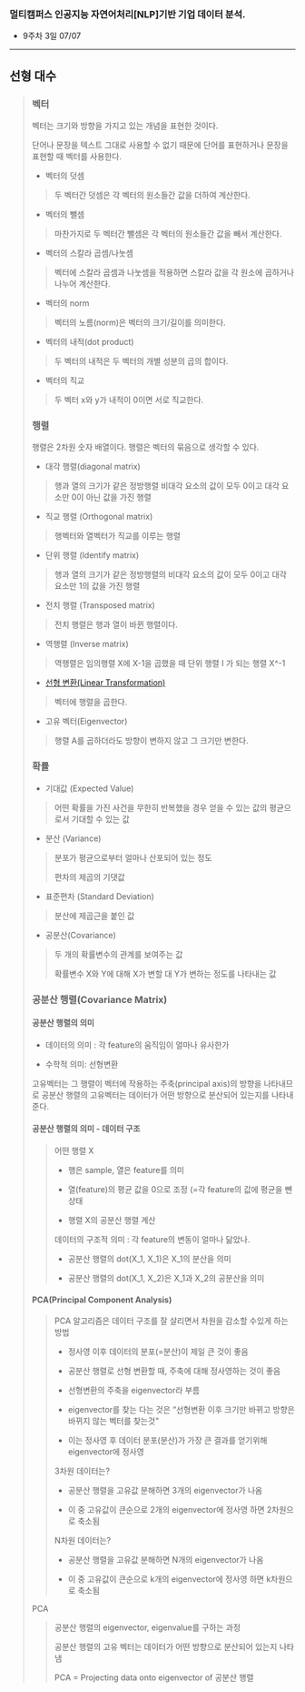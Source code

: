### 멀티캠퍼스 인공지능 자연어처리[NLP]기반 기업 데이터 분석.
- 9주차 3일 07/07
---
## 선형 대수
> ### 벡터
> 
> 벡터는 크기와 방향을 가지고 있는 개념을 표현한 것이다.
> 
> 단어나 문장을 텍스트 그대로 사용할 수 없기 때문에 단어를 표현하거나 문장을 표현할 때 벡터를 사용한다.
> 
> - 벡터의 덧셈
>> 두 벡터간 덧셈은 각 벡터의 원소들간 값을 더하여 계산한다.
>
> - 벡터의 뺄셈
>> 마찬가지로 두 벡터간 뺄셈은 각 벡터의 원소들간 값을 빼서 계산한다.
>
> - 벡터의 스칼라 곱셈/나눗셈
>> 벡터에 스칼라 곱셈과 나눗셈을 적용하면 스칼라 값을 각 원소에 곱하거나 나누어 계산한다.
>
> - 벡터의 norm
>> 벡터의 노름(norm)은 벡터의 크기/길이를 의미한다.
>
> - 벡터의 내적(dot product)
>> 두 벡터의 내적은 두 벡터의 개별 성분의 곱의 합이다.
>
> - 벡터의 직교
>> 두 벡터 x와 y가 내적이 0이면 서로 직교한다.
>
> ### 행렬
> 
> 행렬은 2차원 숫자 배열이다. 행렬은 벡터의 묶음으로 생각할 수 있다.
> 
> - 대각 행렬(diagonal matrix)
>> 행과 열의 크기가 같은 정방행렬 비대각 요소의 값이 모두 0이고 대각 요소만 0이 아닌 값을 가진 행렬
>
> - 직교 행렬 (Orthogonal matrix)
>> 행벡터와 열벡터가 직교를 이루는 행렬
> 
> - 단위 행렬 (Identify matrix)
>> 행과 열의 크기가 같은 정방행렬의 비대각 요소의 값이 모두 0이고 대각 요소만 1의 값을 가진 행렬
>
> - 전치 행렬 (Transposed matrix)
>> 전치 행렬은 행과 열이 바뀐 행렬이다.
> 
> - 역행렬 (Inverse matrix)
>> 역행렬은 임의행렬 X에 X-1을 곱했을 때 단위 행렬 I 가 되는 행렬 X^-1
>
> - [선형 변환(Linear Transformation)](https://ko.wikipedia.org/wiki/%EC%84%A0%ED%98%95_%EB%B3%80%ED%99%98)
>> 벡터에 행렬을 곱한다. 
>
> - 고유 벡터(Eigenvector)
>> 행렬 A를 곱하더라도 방향이 변하지 않고 그 크기만 변한다.
>
> ### 확률
> - 기대값 (Expected Value)
>> 어떤 확률을 가진 사건을 무한히 반복했을 경우 얻을 수 있는 값의 평균으로서 기대할 수 있는 값
>
> - 분산 (Variance)
>> 분포가 평균으로부터 얼마나 산포되어 있는 정도
>>
>> 편차의 제곱의 기댓값
>
> - 표준편차 (Standard Deviation)
>> 분산에 제곱근을 붙인 값
>
> - 공분산(Covariance)
>> 두 개의 확률변수의 관계를 보여주는 값
>>
>> 확률변수 X와 Y에 대해 X가 변할 대 Y가 변하는 정도를 나타내는 값
>
> ### 공분산 행렬(Covariance Matrix)
> 
> #### 공분산 행렬의 의미
> - 데이터의 의미 :  각 feature의 움직임이 얼마나 유사한가
> 
> - 수학적 의미: 선형변환
> 
> 고유벡터는 그 행렬이 벡터에 작용하는 주축(principal axis)의 방향을 나타내므로 공분산 행렬의 고유벡터는 데이터가 어떤 방향으로 분산되어 있는지를 나타내 준다.
> 
> #### 공분산 행렬의 의미 - 데이터 구조
>> 어떤 행렬 X
>> - 행은 sample, 열은 feature를 의미
>> 
>> - 열(feature)의 평균 값을 0으로 조정 (=각 feature의 값에 평균을 뺀 상태
>> 
>> - 행렬 X의 공분산 행렬 계산
>> 
>> 데이터의 구조적 의미 : 각 feature의 변동이 얼마나 닮았나.
>> - 공분산 행렬의 dot(X_1, X_1)은 X_1의 분산을 의미
>> 
>> - 공분산 행렬의 dot(X_1, X_2)은 X_1과 X_2의 공분산을 의미 
>
> #### PCA(Principal Component Analysis)
>> PCA 알고리즘은 데이터 구조를 잘 살리면서 차원을 감소할 수있게 하는 방법
>> - 정사영 이후 데이터의 분포(=분산)이 제일 큰 것이 좋음
>> 
>> - 공분산 행렬로 선형 변환할 때, 주축에 대해 정사영하는 것이 좋음
>> 
>> - 선형변환의 주축을 eigenvector라 부름
>> 
>> - eigenvector를 찾는 다는 것은 “선형변환 이후 크기만 바뀌고 방향은 바뀌지 않는 벡터를 찾는것"
>> 
>> - 이는 정사영 후 데이터 분포(분산)가 가장 큰 결과를 얻기위해 eigenvector에 정사영
>> 
>> 3차원 데이터는?
>>  - 공분산 행렬을 고유값 분해하면 3개의 eigenvector가 나옴
>>  
>>  - 이 중 고유값이 큰순으로 2개의 eigenvector에 정사영 하면 2차원으로 축소됨
>>  
>> N차원 데이터는?
>> - 공분산 행렬을 고유값 분해하면 N개의 eigenvector가 나옴
>> 
>> - 이 중 고유값이 큰순으로 k개의 eigenvector에 정사영 하면 k차원으로 축소됨
>> 
> PCA
>> 공분산 행렬의 eigenvector, eigenvalue를 구하는 과정
>> 
>> 공분산 행렬의 고유 벡터는 데이터가 어떤 방향으로 분산되어 있는지 나타냄
>> 
>> PCA = Projecting data onto eigenvector of 공분산 행렬
